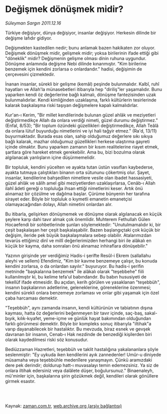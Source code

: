 # Değişmek dönüşmek midir?

*Süleyman Sargın 2011.12.16*

<td class="columnist-detail">
<p>Türkiye değişiyor, dünya değişiyor, insanlar değişiyor. Herkesin dilinde bir değişme lafıdır gidiyor.</p>
<p>
<div id="haberMetinDiv">
<p>Değişmekten kastedilen nedir; bunu anlamak bazen hakikaten zor oluyor. Değişmek dönüşmek midir, gelişmek midir; yoksa birilerinin ifade ettiği gibi "döneklik" midir? Değişmenin gelişme olması dinin ruhuna uygundur. Dönüşme anlamında değişme Nebi dilinde kınanmıştır. "Kim birilerine benzemek için kendini zorlarsa o onlardandır." hadisi, değişimin de çerçevesini çizmektedir.
<p>İnanan insanlar, sürekli bir gelişme (kemâl) peşinde bulunmalıdır. Kalbî, ruhî hayatları ve Allah'la münasebetleri itibarıyla hep "diriliş"ler yaşamalıdır. Bunu yaparken kendi öz değerlerine bağlı kalmalı, dönüşme fantezisinden uzak bulunmalıdırlar. Kendi kimliğinden uzaklaşma, farklı kültürlerin tesirlerinde kalarak başkalaşma riski taşıyan değişmelere kapalı kalmalıdırlar.
<p>Kur'an-ı Kerim, "Bir millet kendilerinde bulunan güzel ahlâk ve meziyetleri değiştirmedikçe Allah da onlara verdiği nimeti, güzel durumu değiştirmez." (Enfal, 8/53); "Bir toplum özündeki güzellikleri değiştirmedikçe, Allah Teâlâ da onlara lütuf buyurduğu nimetlerini ve iyi hali tağyir etmez." (Ra'd, 13/11) buyurmaktadır. Burada esas olan, sahip olduğumuz değerlere sıkı sıkıya bağlı kalarak, mazhar olduğumuz güzellikleri herkese ulaştırma gayreti içinde olmaktır. Bunu yaparken zamanın bir kısım realitelerine riayet etmek, şartlara göre hareket etmek gerekebilir. Ama bu, bizi bozulma olarak algılanacak yanlışların içine düşürmemelidir.
<p>Bir topluluk, kendini yücelten ve ayakta tutan üstün vasıfları kaybederse, ayakta tutmaya çalıştıkları binanın orta sütununu çökertmiş olur. Şayet, insanlar, kendilerine bahşedilen nimetlere vesile olan ibadet hassasiyeti, güzel ahlâk ve sâlih amel gibi meziyetlerden uzaklaşırlarsa, Cenâb-ı Allah ilahî âdeti gereği o topluluğa ihsan ettiği nimetlerini keser. Artık önü alınamaz bir çözülme ve dağılma başlar. Çürüme bünyenin her tarafına sirayet eder. Böyle bir topluluk o kıymetli emanetin emanetçisi olamayacağından dolayı, Allah nimetini onlardan alır.
<p>Bu itibarla, gelişirken dönüşmemek ve dönüşme olarak algılanacak en küçük şeylere karşı dahi tavır almak çok önemlidir. Muhterem Fethullah Gülen Hocaefendi bir sohbetlerinde şunları söylemektedir: "Unutulmamalıdır ki, bir çeşit başkalaşan her çeşit başkalaşabilir. Bazen başlangıçtaki çok küçük bir değişim, ileride pek büyük başkalaşmalara sebep olabilir. Atalarımızdan tevarüs ettiğimiz dinî ve millî değerlerimizden herhangi biri ile alâkalı en küçük bir kayma, daha sonraları önü alınamaz inhiraflara dönüşebilir."
<p>Yazının girişinde yer verdiğimiz Hadis-i şerifte Resûl-i Ekrem (sallallahu aleyhi ve sellem) Efendimiz, "Kim bir kavme benzemeye çalışır, bu konuda kendini zorlarsa, o da onlardan sayılır." buyuruyor. Bu hadis-i şerifin metninde "başkalarına benzemek" ile alâkalı olarak "teşebbehe" fiili kullanılmıştır ki, bu kelime tefa'ul babındandır. Bu babın hususiyeti de tekellüf ifade etmesidir. Bu açıdan, kerih görülen ve yasaklanan "teşebbüh", insanın başkalarının adetlerine, geleneklerine, göreneklerine özenmesi; kendini sürekli onlara benzemeye zorlaması ve onlar gibi yaşamak için özel çaba harcaması demektir.
<p>"Teşebbüh", aynı zamanda insanın, kendi kültürünün ve tabiatının dışına kayması, hatta öz değerlerini beğenmeyen bir tavır içinde, saç-baş, sakal-bıyık, kılık-kıyafet, yeme-içme ve günlük hayat bakımından olduğundan farklı görünmesi demektir. Böyle bir kompleks sonuç itibarıyla "iltihak"a varıp dayanabilecek bir hastalıktır. Bu mevzuda, biraz esnek ve gevşek davranan bir insanın, Cenab-ı Hak nezdinde de benzediği kişilerden biri olarak kaydedilmesi riski söz konusudur.
<p>Bediüzzaman Hazretleri, teşebbüh ve taklit hastalığına yakalananlara şöyle seslenmiştir: "Ey uykuda iken kendilerini ayık zannedenler! Umûr-u diniyede müsamaha veya teşebbühle medenîlere yanaşmayın. Çünkü aramızdaki dere pek derindir; doldurup hatt-ı muvasalayı temin edemezsiniz. Ya siz de onlara iltihak edersiniz veya dalâlete düşer, boğulursunuz." Binaenaleyh, mü'minler için, başkalarına şirin gözükmek değil, kendileri olarak gönüllere girmek esastır. </p></p></p></p></p></p></p></p></div>
</p>


<p><br>
		 </br></p></td>

Kaynak: [zaman.com.tr](http://zaman.com.tr/yazar.do?yazino=1215256), [web.archive.org (arşiv bağlantısı)](http://web.archive.org/web/20120124023149/http://www.zaman.com.tr:80/yazar.do?yazino=1215256)
